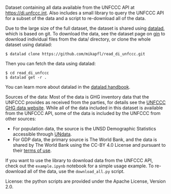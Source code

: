 Dataset containing all data available from the UNFCCC API at https://di.unfccc.int. Also includes a small library to query the UNFCCC API for a subset of the data and a script to re-download all of the data.

Due to the large size of the full dataset, the dataset is shared using [datalad](https://www.datalad.org/), which is based on git. To download the data, see the dataset page on [gin](https://gin.g-node.org/mikapfl/read_di_unfccc) to download individual files from the data/ directory, or clone the whole dataset using datalad:
```shell
$ datalad clone https://github.com/mikapfl/read_di_unfccc.git
```
Then you can fetch the data using datalad:
```shell
$ cd read_di_unfccc
$ datalad get -r .
```
You can learn more about datalad in the [datalad handbook](http://handbook.datalad.org).

Sources of the data:
Most of the data is GHG inventory data that the UNFCCC provides as received from the parties, for details see the [UNFCCC GHG data website](https://unfccc.int/process/transparency-and-reporting/greenhouse-gas-data/what-is-greenhouse-gas-data).
While all of the data included in this dataset is available from the UNFCCC API, some of the data is included by the UNFCCC from other sources:
* For population data, the source is the UNSD Demographic Statistics accessible through [UNdata](http://data.un.org).
* For GDP data, the primary source is The World Bank, and the data is shared by The World Bank using the  CC-BY 4.0 License and pursuant to their [terms of use](https://data.worldbank.org/summary-terms-of-use).

If you want to use the library to download data from the UNFCCC API, check out the `example.ipynb` notebook for a simple usage example. To re-download all of the data, use the `download_all.py` script.

License: the python scripts are provided under the Apache License, Version 2.0.
